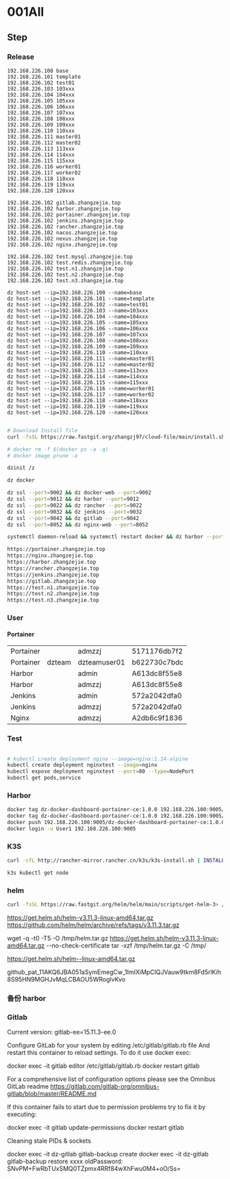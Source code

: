 # 001All

## Step

### Release

```
192.168.226.100 base
192.168.226.101 template
192.168.226.102 test01
192.168.226.103 103xxx
192.168.226.104 104xxx
192.168.226.105 105xxx
192.168.226.106 106xxx
192.168.226.107 107xxx
192.168.226.108 108xxx
192.168.226.109 109xxx
192.168.226.110 110xxx
192.168.226.111 master01
192.168.226.112 master02
192.168.226.113 113xxx
192.168.226.114 114xxx
192.168.226.115 115xxx
192.168.226.116 worker01
192.168.226.117 worker02
192.168.226.118 118xxx
192.168.226.119 119xxx
192.168.226.120 120xxx

192.168.226.102 gitlab.zhangzejie.top
192.168.226.102 harbor.zhangzejie.top
192.168.226.102 portainer.zhangzejie.top
192.168.226.102 jenkins.zhangzejie.top
192.168.226.102 rancher.zhangzejie.top
192.168.226.102 nacos.zhangzejie.top
192.168.226.102 nexus.zhangzejie.top
192.168.226.102 nginx.zhangzejie.top

192.168.226.102 test.mysql.zhangzejie.top
192.168.226.102 test.redis.zhangzejie.top
192.168.226.102 test.n1.zhangzejie.top
192.168.226.102 test.n2.zhangzejie.top
192.168.226.102 test.n3.zhangzejie.top

dz host-set --ip=192.168.226.100 --name=base
dz host-set --ip=192.168.226.101 --name=template
dz host-set --ip=192.168.226.102 --name=test01
dz host-set --ip=192.168.226.103 --name=103xxx
dz host-set --ip=192.168.226.104 --name=104xxx
dz host-set --ip=192.168.226.105 --name=105xxx
dz host-set --ip=192.168.226.106 --name=106xxx
dz host-set --ip=192.168.226.107 --name=107xxx
dz host-set --ip=192.168.226.108 --name=108xxx
dz host-set --ip=192.168.226.109 --name=109xxx
dz host-set --ip=192.168.226.110 --name=110xxx
dz host-set --ip=192.168.226.111 --name=master01
dz host-set --ip=192.168.226.112 --name=master02
dz host-set --ip=192.168.226.113 --name=113xxx
dz host-set --ip=192.168.226.114 --name=114xxx
dz host-set --ip=192.168.226.115 --name=115xxx
dz host-set --ip=192.168.226.116 --name=worker01
dz host-set --ip=192.168.226.117 --name=worker02
dz host-set --ip=192.168.226.118 --name=118xxx
dz host-set --ip=192.168.226.119 --name=119xxx
dz host-set --ip=192.168.226.120 --name=120xxx

```

```bash

# Download Install file
curl -fsSL https://raw.fastgit.org/zhangzj97/cloud-file/main/install.sh > /tmp/dzinit.sh | chmod u+x /tmp/dzinit.sh | ln -fs /tmp/dzinit.sh /bin/dzinit

# docker rm -f $(docker ps -a -q)
# docker image prune -a

dzinit /z

dz docker

dz ssl --port=9002 && dz docker-web --port=9002
dz ssl --port=9012 && dz harbor --port=9012
dz ssl --port=9022 && dz rancher --port=9022
dz ssl --port=9032 && dz jenkins --port=9032
dz ssl --port=9042 && dz gitlab --port=9042
dz ssl --port=8052 && dz nginx-web --port=8052

systemctl daemon-reload && systemctl restart docker && dz harbor --port=9012

https://portainer.zhangzejie.top
https://nginx.zhangzejie.top
https://harbor.zhangzejie.top
https://rancher.zhangzejie.top
https://jenkins.zhangzejie.top
https://gitlab.zhangzejie.top
https://test.n1.zhangzejie.top
https://test.n2.zhangzejie.top
https://test.n3.zhangzejie.top

```

### User

#### Portainer

|           |        |              |              |
| --------- | ------ | ------------ | ------------ |
| Portainer |        | admzzj       | 5171176db7f2 |
| Portainer | dzteam | dzteamuser01 | b622730c7bdc |
| Harbor    |        | admin        | A613dc8f55e8 |
| Harbor    |        | admzzj       | A613dc8f55e8 |
| Jenkins   |        | admin        | 572a2042dfa0 |
| Jenkins   |        | admzzj       | 572a2042dfa0 |
| Nginx     |        | admzzj       | A2db6c9f1836 |

### Test

```bash

# kubectl create deployment nginx --image=nginx:1.14-alpine
kubectl create deployment nginxtest --image=nginx
kubectl expose deployment nginxtest --port=80 --type=NodePort
kubectl get pods,service

```

### Harbor

```bash
docker tag dz-docker-dashboard-portainer-ce:1.0.0 192.168.226.100:9005/public/dz-docker-dashboard-portainer-ce:1.0.0
docker tag dz-docker-dashboard-portainer-ce:1.0.0 192.168.226.100:9005/t/dz-docker-dashboard-portainer-ce:1.0.0
docker push 192.168.226.100:9005/dz-docker-dashboard-portainer-ce:1.0.0
docker login -u User1 192.168.226.100:9005
```

### K3S

```bash
curl -sfL http://rancher-mirror.rancher.cn/k3s/k3s-install.sh | INSTALL_K3S_MIRROR=cn INSTALL_K3S_EXEC=server sh -

k3s kubectl get node

```

### helm

```bash
curl -fsSL https://raw.fastgit.org/helm/helm/main/scripts/get-helm-3> /tmp/helm.sh | bash
```

https://get.helm.sh/helm-v3.11.3-linux-amd64.tar.gz
https://github.com/helm/helm/archive/refs/tags/v3.11.3.tar.gz

wget -q -t0 -T5 -O /tmp/helm.tar.gz https://get.helm.sh/helm-v3.11.3-linux-amd64.tar.gz --no-check-certificate
tar -xzf /tmp/helm.tar.gz -C /tmp/

https://get.helm.sh/helm--linux-amd64.tar.gz

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

### 备份 harbor

### Gitlab

Current version: gitlab-ee=15.11.3-ee.0

Configure GitLab for your system by editing /etc/gitlab/gitlab.rb file
And restart this container to reload settings.
To do it use docker exec:

docker exec -it gitlab editor /etc/gitlab/gitlab.rb
docker restart gitlab

For a comprehensive list of configuration options please see the Omnibus GitLab readme
https://gitlab.com/gitlab-org/omnibus-gitlab/blob/master/README.md

If this container fails to start due to permission problems try to fix it by executing:

docker exec -it gitlab update-permissions
docker restart gitlab

Cleaning stale PIDs & sockets

docker exec -it dz-gitlab gitlab-backup create
docker exec -it dz-gitlab gitlab-backup restore xxxx
oldPassword: SNvPM+FwRbTUxSMQ0TZpmx4RRf84wXhFwu0M4+oO/Ss=
